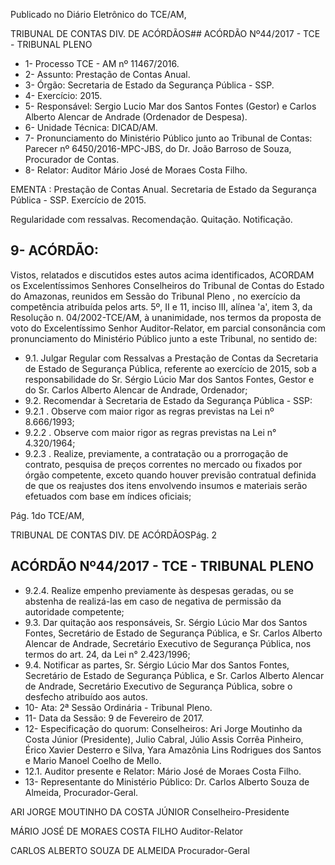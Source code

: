 
Publicado  no  Diário Eletrônico do TCE/AM,

TRIBUNAL DE CONTAS DIV. DE  ACÓRDÃOS## ACÓRDÃO Nº44/2017 - TCE - TRIBUNAL PLENO

- 1- Processo TCE - AM nº 11467/2016.
- 2- Assunto: Prestação de Contas Anual.
- 3- Órgão: Secretaria de Estado da Segurança Pública - SSP.
- 4- Exercício: 2015.
- 5- Responsável: Sergio Lucio Mar dos Santos Fontes (Gestor) e Carlos Alberto Alencar de Andrade (Ordenador de Despesa).
- 6- Unidade Técnica: DICAD/AM.
- 7- Pronunciamento  do Ministério  Público  junto  ao Tribunal  de Contas: Parecer  nº 6450/2016-MPC-JBS, do Dr. João Barroso de Souza, Procurador de Contas.
- 8- Relator: Auditor Mário José de Moraes Costa Filho.

EMENTA :  Prestação  de  Contas  Anual.  Secretaria de  Estado  da  Segurança  Pública  -  SSP.  Exercício de 2015.

Regularidade com ressalvas. Recomendação. Quitação. Notificação.

## 9- ACÓRDÃO:

Vistos, relatados e discutidos estes autos acima identificados, ACORDAM os Excelentíssimos Senhores Conselheiros do Tribunal de Contas do Estado do Amazonas, reunidos em Sessão do Tribunal Pleno , no exercício da competência atribuída pelos arts. 5º, II e 11, inciso III, alínea 'a', item 3, da Resolução n. 04/2002-TCE/AM, à unanimidade, nos  termos  da  proposta  de  voto  do  Excelentíssimo  Senhor  Auditor-Relator,  em  parcial consonância com pronunciamento do Ministério Público junto a este Tribunal, no sentido de:

- 9.1. Julgar Regular com Ressalvas a Prestação de Contas da Secretaria de Estado de Segurança Pública, referente ao exercício de 2015, sob a responsabilidade do Sr. Sérgio Lúcio Mar dos Santos Fontes, Gestor e do Sr. Carlos Alberto Alencar de Andrade, Ordenador;
- 9.2. Recomendar à Secretaria de Estado da Segurança Pública - SSP:
- 9.2.1 . Observe com maior rigor as regras previstas na Lei nº 8.666/1993;
- 9.2.2 . Observe com maior rigor as regras previstas na Lei n° 4.320/1964;
- 9.2.3 . Realize, previamente, a contratação ou a prorrogação de contrato, pesquisa  de  preços  correntes  no  mercado  ou  fixados  por  órgão competente, exceto quando houver previsão contratual definida de que os reajustes dos itens envolvendo insumos e materiais serão efetuados com base em índices oficiais;

Pág. 1do TCE/AM,

TRIBUNAL DE CONTAS DIV. DE  ACÓRDÃOSPág. 2

## ACÓRDÃO Nº44/2017 - TCE - TRIBUNAL PLENO

- 9.2.4. Realize  empenho  previamente  às  despesas  geradas,  ou  se abstenha de realizá-las em caso de negativa de permissão da autoridade competente;
- 9.3. Dar  quitação aos  responsáveis,  Sr.  Sérgio  Lúcio  Mar  dos  Santos Fontes, Secretário de Estado  de  Segurança  Pública,  e  Sr. Carlos Alberto Alencar de Andrade, Secretário Executivo de Segurança Pública, nos termos do art. 24, da Lei n° 2.423/1996;
- 9.4. Notificar as partes, Sr. Sérgio Lúcio Mar dos Santos Fontes, Secretário de  Estado  de  Segurança  Pública,  e  Sr. Carlos  Alberto  Alencar  de Andrade, Secretário Executivo de Segurança Pública, sobre o desfecho atribuído aos autos.
- 10-  Ata: 2ª Sessão Ordinária - Tribunal Pleno.
- 11-  Data da Sessão: 9 de Fevereiro de 2017.
- 12-  Especificação  do  quorum: Conselheiros: Ari Jorge  Moutinho  da  Costa  Júnior (Presidente), Julio Cabral, Júlio Assis Corrêa Pinheiro, Érico Xavier Desterro e Silva, Yara Amazônia Lins Rodrigues dos Santos e Mario Manoel Coelho de Mello.
- 12.1. Auditor presente e Relator: Mário José de Moraes Costa Filho.
- 13-  Representante  do  Ministério  Público: Dr. Carlos  Alberto  Souza  de Almeida, Procurador-Geral.

ARI JORGE MOUTINHO DA COSTA JÚNIOR Conselheiro-Presidente

MÁRIO JOSÉ DE MORAES COSTA FILHO Auditor-Relator

CARLOS ALBERTO SOUZA DE ALMEIDA Procurador-Geral